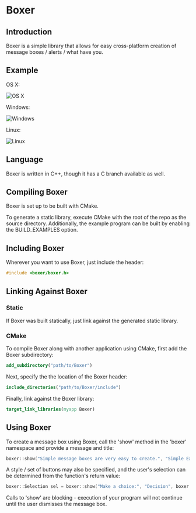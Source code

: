# Boxer

## Introduction

Boxer is a simple library that allows for easy cross-platform creation of message boxes / alerts / what have you.

## Example

OS X:

![OS X](http://i.imgur.com/ZUFGdSn.png)

Windows:

![Windows](http://i.imgur.com/brVJJw9.png)

Linux:

![Linux](http://i.imgur.com/BmzzdsW.png)

## Language

Boxer is written in C++, though it has a C branch available as well.

## Compiling Boxer

Boxer is set up to be built with CMake.

To generate a static library, execute CMake with the root of the repo as the source directory. Additionally, the example program can be built by enabling the BUILD_EXAMPLES option.

## Including Boxer

Wherever you want to use Boxer, just include the header:

```c++
#include <boxer/boxer.h>
```

## Linking Against Boxer

### Static

If Boxer was built statically, just link against the generated static library.

### CMake

To compile Boxer along with another application using CMake, first add the Boxer subdirectory:

```cmake
add_subdirectory("path/to/Boxer")
```

Next, specify the the location of the Boxer header:

```cmake
include_directories("path/to/Boxer/include")
```

Finally, link against the Boxer library:

```cmake
target_link_libraries(myapp Boxer)
```

## Using Boxer

To create a message box using Boxer, call the 'show' method in the 'boxer' namespace and provide a message and title:

```c++
boxer::show("Simple message boxes are very easy to create.", "Simple Example");
```

A style / set of buttons may also be specified, and the user's selection can be determined from the function's return value:

```c++
boxer::Selection sel = boxer::show("Make a choice:", "Decision", boxer::Style::Warning, boxer::Buttons::YesNo);
```

Calls to 'show' are blocking - execution of your program will not continue until the user dismisses the message box.
